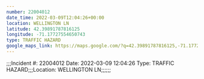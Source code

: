 ```yaml
---
number: 22004012
date_time: 2022-03-09T12:04:26+00:00
location: WELLINGTON LN
latitude: 42.39891787816125
longitude: -71.17727554650743
type: TRAFFIC HAZARD
google_maps_link: https://maps.google.com/?q=42.39891787816125,-71.17727554650743
---
```


;;;Incident #: 22004012  Date: 2022-03-09 12:04:26   Type: TRAFFIC HAZARD;;;Location: WELLINGTON LN;;;;;;

